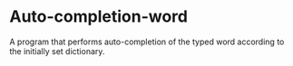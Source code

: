 # Auto-completion-word
A program that performs auto-completion of the typed word according to the initially set dictionary.
